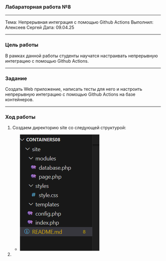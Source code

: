 ### Лабараторная работа №8
***
Тема: Непрерывная интеграция с помощью Github Actions
Выполнил: Алексеев Сергей
Дата: 09.04.25
***
### Цель работы
В рамках данной работы студенты научатся настраивать непрерывную интеграцию с помощью Github Actions.
***
### Задание
Создать Web приложение, написать тесты для него и настроить непрерывную интеграцию с помощью Github Actions на базе контейнеров.
***
### Ход работы

1) Создаем директорию site со следующей структурой:
    - ![alt text](image.png)

2) 
